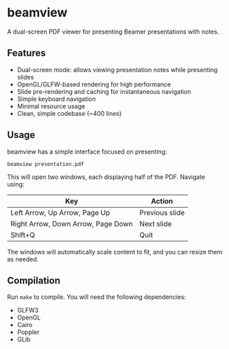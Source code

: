 # beamview

A dual-screen PDF viewer for presenting Beamer presentations with notes.

## Features

- Dual-screen mode: allows viewing presentation notes while presenting slides
- OpenGL/GLFW-based rendering for high performance
- Slide pre-rendering and caching for instantaneous navigation
- Simple keyboard navigation
- Minimal resource usage
- Clean, simple codebase (~400 lines)

## Usage

beamview has a simple interface focused on presenting:

    beamview presentation.pdf

This will open two windows, each displaying half of the PDF. Navigate using:

| Key                             | Action          |
|---------------------------------|-----------------|
| Left Arrow, Up Arrow, Page Up   | Previous slide  |
| Right Arrow, Down Arrow, Page Down | Next slide  |
| Shift+Q                         | Quit           |

The windows will automatically scale content to fit, and you can resize them as needed.

## Compilation

Run `make` to compile. You will need the following dependencies:

- GLFW3
- OpenGL
- Cairo
- Poppler
- GLib
